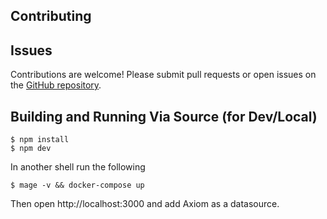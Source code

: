 ## Contributing

## Issues

Contributions are welcome! Please submit pull requests or open issues on the [GitHub repository](https://github.com/axiomhq/axiom-grafana).

## Building and Running Via Source (for Dev/Local)

```shell
$ npm install
$ npm dev
```

In another shell run the following

```shell
$ mage -v && docker-compose up
```

Then open http://localhost:3000 and add Axiom as a datasource.